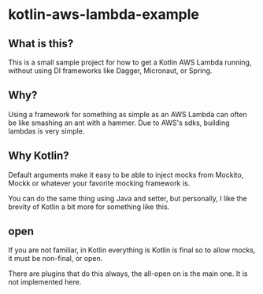 # kotlin-aws-lambda-example

## What is this?
This is a small sample project for how to get a Kotlin AWS Lambda 
running, without using DI frameworks like Dagger, Micronaut, 
or Spring. 

## Why?
Using a framework for something as simple as an AWS Lambda can
often be like smashing an ant with a hammer. Due to AWS's sdks,
building lambdas is very simple. 

## Why Kotlin? 
Default arguments make it easy to be able to inject mocks
from Mockito, Mockk or whatever your favorite mocking framework
is.

You can do the same thing using Java and setter, but personally,
I like the brevity of Kotlin a bit more for something like this.
 
## open
If you are not familiar, in Kotlin everything is Kotlin is final
so to allow mocks, it must be non-final, or open. 

There are plugins that do this always, the all-open on is the 
main one. It is not implemented here. 